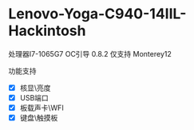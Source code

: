 # Lenovo-Yoga-C940-14IIL-Hackintosh
处理器I7-1065G7
OC引导 0.8.2 仅支持 Monterey12

功能支持

- [x] 核显\亮度
- [x] USB端口
- [x] 板载声卡\WFI
- [x] 键盘\触摸板
